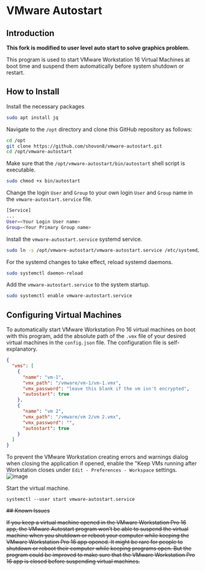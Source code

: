 # VMware Autostart

## Introduction

**This fork is modified to user level auto start to solve graphics problem.**

This program is used to start VMware Workstation 16 Virtual Machines at boot time and suspend them automatically before system shutdown or restart.

## How to Install

Install the necessary packages

```bash
sudo apt install jq
```

Navigate to the `/opt` directory and clone this GitHub repository as follows:


```bash
cd /opt
git clone https://github.com/shovon8/vmware-autostart.git
cd /opt/vmware-autostart
```

Make sure that the `/opt/vmware-autostart/bin/autostart` shell script is executable.

```bash
sudo chmod +x bin/autostart
```

Change the login `User` and `Group` to your own login `User` and `Group` name in the `vmware-autostart.service` file.

```bash
[Service]
...
User=<Your Login User name>
Group=<Your Primary Group name>
```

Install the `vmware-autostart.service` systemd service.

```bash
sudo ln -s /opt/vmware-autostart/vmware-autostart.service /etc/systemd/system/vmware-autostart.service
```

For the systemd changes to take effect, reload systemd daemons.

```bash
sudo systemctl daemon-reload
```

Add the `vmware-autostart.service` to the system startup.

```bash
sudo systemctl enable vmware-autostart.service
```

## Configuring Virtual Machines

To automatically start VMware Workstation Pro 16 virtual machines on boot with this program, add the absolute path of the `.vmx` file of your desired virtual machines in the `config.json` file. The configuration file is self-explanatory.

```json
{
  "vms": [
    {
      "name": "vm-1",
      "vmx_path": "/vmware/vm-1/vm-1.vmx",
      "vmx_password": "leave this blank if the vm isn't encrypted",
      "autostart": true
    },
    {
      "name": "vm 2",
      "vmx_path": "/vmware/vm 2/vm 2.vmx",
      "vmx_password": "",
      "autostart": true
    }
  ]
}
```

To prevent the VMware Workstation creating errors and warnings dialog when closing the application if opened, enable the "Keep VMs running after Workstation closes under `Edit - Preferences - Workspace` settings.
![image](https://user-images.githubusercontent.com/20749427/201509998-88355109-a2e9-4f9a-be9b-84cc3c95b630.png)

Start the virtual machine.
```
systemctl --user start vmware-autostart.service
```
<s>
## Known Issues

If you keep a virtual machine opened in the VMware Workstation Pro 16 app, the VMware Autostart program won’t be able to suspend the virtual machine when you shutdown or reboot your computer while keeping the VMware Workstation Pro 16 app opened. It might be rare for people to shutdown or reboot their computer while keeping programs open. But the program could be improved to make sure that the VMware Workstation Pro 16 app is closed before suspending virtual machines.
</s>
